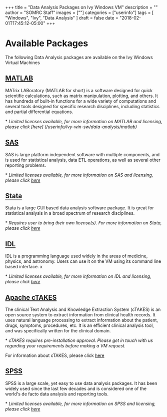 +++
title = "Data Analysis Packages on Ivy Windows VM"
description = ""
author = "SOMRC Staff"
images = [""]
categories = ["userinfo"]
tags = [
    "Windows", 
    "Ivy",
    "Data Analysis"
]
draft = false
date = "2018-02-01T17:45:12-05:00"
+++
# Available Packages
The following Data Analysis packages are available on the Ivy Windows Virtual Machines

## [MATLAB](/userinfo/ivy-win-sw/data-analysis/matlab)

MATrix LABoratory (MATLAB for short) is a software designed for quick scientific calculations, such as matrix manipulation, plotting, and others.
It has hundreds of built-in functions for a wide variety of computations and several tools designed for specific 
research disciplines, including statistics and partial differential equations.

&#42; *Limited licenses available, for more information on MATLAB and licensing, please click [here] (/userinfo/ivy-win-sw/data-analysis/matlab)*


## [SAS](/userinfo/ivy-win-sw/data-analysis/sas)

SAS is large platform independent software with multiple components, and is used for statistical analysis, data ETL operations, as well as several other
reporting problems. 

&#42; *Limited licenses available, for more information on SAS and licensing, please click [here](/userinfo/ivy-win-sw/data-analysis/sas)* 


## [Stata](/userinfo/ivy-win-sw/data-analysis/stata)

Stata is a large GUI based data analysis software package. It is great for statistical analysis in a broad spectrum of research disciplines. 

&#42; *Requires user to bring their own license(s). For more information on Stata, please click [here](/userinfo/ivy-win-sw/data-analysis/stata)*

## [IDL](/userinfo/ivy-win-sw/data-analysis/idl)

IDL is a programming language used widely in the areas of medicine, physics, and astronomy. Users can use it on the VM using its command line based
interface. x

&#42; *Limited licenses available, for more information on IDL and licensing, please click [here](/userinfo/ivy-win-sw/data-analysis/idl)*

## [Apache cTAKES](/userinfo/ivy-win-sw/data-analysis/ctakes)

The clinical Text Analysis and Knowledge Extraction System (cTAKES) is an open source system to extract information from clinical health records. 
It uses natural language processing to extract information about the patient, drugs, symptoms, procedures, etc. It is an efficient clinical analysis
tool, and was specifically written for the clinical domain. 

&#42; *cTAKES requires pre-installation approval. Please get in touch with us regarding your requirements before making a VM request.* 

For information about cTAKES, please click [here](/userinfo/ivy-win-sw/data-analysis/ctakes)  

## [SPSS](/userinfo/ivy-win-sw/data-analysis/spss)

SPSS is a large scale, yet easy to use data analysis packages. It has been widely used since the last few decades and is considered one of the world's
de facto data analysis and reporting tools. 

&#42; *Limited licenses available, for more information on SPSS and licensing, please click [here](/userinfo/ivy-win-sw/data-analysis/spss)*